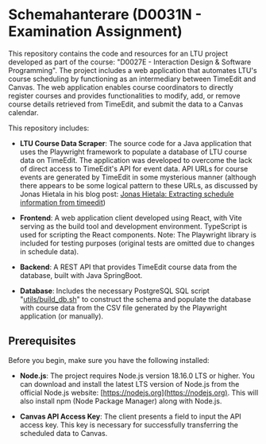# Schemahanterare (D0031N - Examination Assignment)

This repository contains the code and resources for an LTU project developed as
part of the course: "D0027E - Interaction Design & Software Programming". The
project includes a web application that automates LTU's course scheduling by
functioning as an intermediary between TimeEdit and Canvas. The web application
enables course coordinators to directly register courses and provides
functionalities to modify, add, or remove course details retrieved from
TimeEdit, and submit the data to a Canvas calendar.

This repository includes:

-   **LTU Course Data Scraper**: The source code for a Java application that
    uses the Playwright framework to populate a database of LTU course data on
    TimeEdit. The application was developed to overcome the lack of direct
    access to TimeEdit's API for event data. API URLs for course events are
    generated by TimeEdit in some mysterious manner (although there appears to
    be some logical pattern to these URLs, as discussed by Jonas Hietala in his
    blog post: [Jonas Hietala: Extracting schedule information from
    timeedit](https://www.jonashietala.se/blog/2014/11/27/extracting_schedule_information_from_timeedit/))

-   **Frontend**: A web application client developed using React, with Vite
    serving as the build tool and development environment. TypeScript is used
    for scripting the React components. Note: The Playwright library is
    included for testing purposes (original tests are omitted due to changes in
    schedule data).

-   **Backend**: A REST API that provides TimeEdit course data from the
    database, built with Java SpringBoot.

-   **Database**: Includes the necessary PostgreSQL SQL script
    "[utils/build_db.sh](utils/build_db.sh)" to construct the schema and
    populate the database with course data from the CSV file generated by the
    Playwright application (or manually).

## Prerequisites

Before you begin, make sure you have the following installed:

-   **Node.js**: The project requires Node.js version 18.16.0 LTS or higher.
    You can download and install the latest LTS version of Node.js from the
    official Node.js website: [https://nodejs.org](https://nodejs.org). This
    will also install npm (Node Package Manager) along with Node.js.

-   **Canvas API Access Key**: The client presents a field to input the API
    access key. This key is necessary for successfully transferring the
    scheduled data to Canvas.
